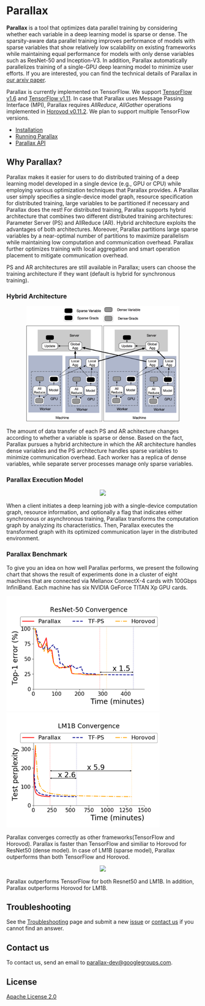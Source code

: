 # Parallax
**Parallax** is a tool that optimizes data parallel training by considering whether each variable in a deep learning model is sparse or dense. The sparsity-aware data parallel training improves performance of models with sparse variables that show relatively low scalability on existing frameworks while maintaining equal performance for models with only dense variables such as ResNet-50 and Inception-V3. In addition, Parallax automatically parallelizes training of a single-GPU deep learning model to minimize user efforts. If you are interested, you can find the technical details of Parallax in [our arxiv paper](https://arxiv.org/pdf/1808.02621.pdf).

Parallax is currently implemented on TensorFlow. We support [TensorFlow v1.6](https://github.com/tensorflow/tensorflow/tree/r1.6) and [TensorFlow v1.11](https://github.com/tensorflow/tensorflow/tree/r1.11). In case that Parallax uses Message Passing Interface (MPI), Parallax requires *AllReduce*, *AllGather* operations implemented in [Horovod v0.11.2](https://github.com/uber/horovod/tree/v0.11.2). We plan to support multiple TensorFlow versions. 

* [Installation](doc/installation.md)
* [Running Parallax](doc/quick_start.md)
* [Parallax API](doc/parallax_api.md)

## Why Parallax?
Parallax makes it easier for users to do distributed training of a deep learning model developed in a single device (e.g., GPU or CPU) while employing various optimization techniques that Parallax provides. A Parallax user simply specifies a single-device model graph, resource specification for distributed training, large variables to be partitioned if necessary and Parallax does the rest! For distributed training, Parallax supports hybrid architecture that combines two different distributed training architectures: Parameter Server (PS) and AllReduce (AR). Hybrid architecture exploits the advantages of both architectures. Moreover, Parallax partitions large sparse variables by a near-optimal number of partitions to maximize parallelism while maintaining low computation and communication overhead. Parallax further optimizes training with local aggregation and smart operation placement to mitigate communication overhead. 

PS and AR architectures are still available in Parallax; users can choose the training architecture if they want (default is hybrid for synchronous training).

### Hybrid Architecture
<p align=center><img src=doc/figure/hybrid.png width="400"></p>

The amount of data transfer of each PS and AR achitecture changes according to whether a variable is sparse or dense. Based on the fact, Parallax pursues a hybrid architecture in which the AR architecture handles dense variables and the PS architecture handles sparse variables to minimize communication overhead. Each worker has a replica of dense variables, while separate server processes manage only sparse variables.

### Parallax Execution Model

<p align=center><img src=doc/figure/exec_model.png></p>


When a client initiates a deep learning job with a single-device computation graph, resource information, and optionally a flag that indicates either synchronous or asynchronous training, Parallax transforms the computation graph by analyzing its characteristics. Then, Parallax executes the transformed graph with its optimized communication layer in the distributed environment.

### Parallax Benchmark

To give you an idea on how well Parallax performs, we present the following chart that shows the result of experiments done in a cluster of eight machines that are connected via Mellanox ConnectX-4 cards with 100Gbps InfiniBand. Each machine has six NVIDIA GeForce TITAN Xp GPU cards.

<p float="left">
  <img src="doc/figure/resnet50_convergence.png" width="400" title="ResNet-50"/>
  <img src="doc/figure/lm1b_convergence.png" width="400" title="LM1B"/>
</p>

Parallax converges correctly as other frameworks(TensorFlow and Horovod). Parallax is faster than TensorFlow and similiar to Horovod for ResNet50 (dense model). In case of LM1B (sparse model), Parallax outperforms than both TensorFlow and Horovod.

<p align=center>
  <img src=/doc/figure/benchmark.png>
</p>
Parallax outperforms TensorFlow for both Resnet50 and LM1B. In addition, Parallax outperforms Horovod for LM1B.

## Troubleshooting
See the [Troubleshooting](doc/trouble_shooting.md) page and submit a new [issue](https://github.com/snuspl/parallax/issues/new) or [contact us](#contact-us) if you cannot find an answer.

## Contact us
To contact us, send an email to parallax-dev@googlegroups.com.

## License
[Apache License 2.0](LICENSE)
